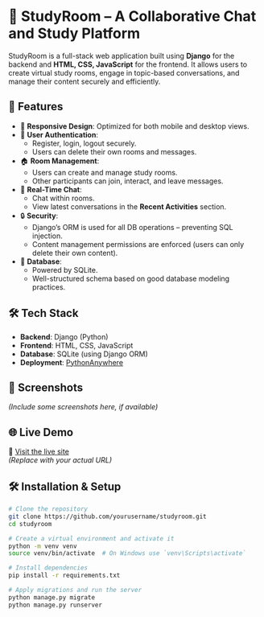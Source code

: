 # 🧠 StudyRoom – A Collaborative Chat and Study Platform

StudyRoom is a full-stack web application built using **Django** for the backend and **HTML, CSS, JavaScript** for the frontend. It allows users to create virtual study rooms, engage in topic-based conversations, and manage their content securely and efficiently.

## 🚀 Features

- 📱 **Responsive Design**: Optimized for both mobile and desktop views.
- 👥 **User Authentication**:
  - Register, login, logout securely.
  - Users can delete their own rooms and messages.
- 🏠 **Room Management**:
  - Users can create and manage study rooms.
  - Other participants can join, interact, and leave messages.
- 💬 **Real-Time Chat**:
  - Chat within rooms.
  - View latest conversations in the **Recent Activities** section.
- 🔒 **Security**:
  - Django’s ORM is used for all DB operations – preventing SQL injection.
  - Content management permissions are enforced (users can only delete their own content).
- 🧩 **Database**:
  - Powered by SQLite.
  - Well-structured schema based on good database modeling practices.

## 🛠 Tech Stack

- **Backend**: Django (Python)
- **Frontend**: HTML, CSS, JavaScript
- **Database**: SQLite (using Django ORM)
- **Deployment**: [PythonAnywhere](https://www.pythonanywhere.com/)

## 📸 Screenshots

*(Include some screenshots here, if available)*

## 🌐 Live Demo

🔗 [Visit the live site](https://yourusername.pythonanywhere.com/)  
*(Replace with your actual URL)*

## 🛠 Installation & Setup

```bash
# Clone the repository
git clone https://github.com/yourusername/studyroom.git
cd studyroom

# Create a virtual environment and activate it
python -m venv venv
source venv/bin/activate  # On Windows use `venv\Scripts\activate`

# Install dependencies
pip install -r requirements.txt

# Apply migrations and run the server
python manage.py migrate
python manage.py runserver
